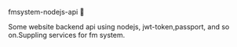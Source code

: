 fmsystem-nodejs-api 🥒 

Some website backend api using nodejs, jwt-token,passport, and so on.Suppling services for fm system.

